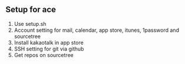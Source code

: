 ## Setup for ace

1. Use setup.sh
2. Account setting for mail, calendar, app store, itunes, 1password and sourcetree
3. Install kakaotalk in app store
4. SSH setting for git via github
5. Get repos on sourcetree
